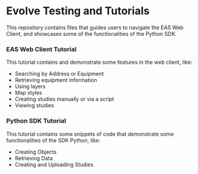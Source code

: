 # Evolve Testing and Tutorials

This repository contains files that guides users to navigate the EAS Web Client, and showcases some of the functionalities 
of the Python SDK.

### EAS Web Client Tutorial
This tutorial contains and demonstrate some features in the web client, like:
- Searching by Address or Equipment
- Retrieving equipment information
- Using layers
- Map styles
- Creating studies manually or via a script
- Viewing studies

### Python SDK Tutorial
This tutorial contains some snippets of code that demonstrate some functionalities of the SDK Python, like:
- Creating Objects
- Retrieving Data
- Creating and Uploading Studies